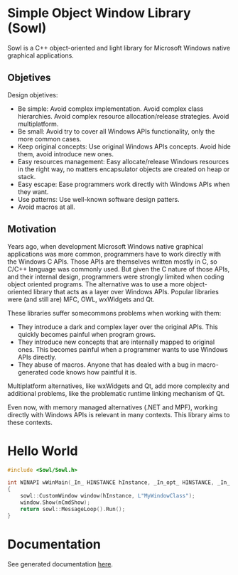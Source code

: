 # Simple Object Window Library (Sowl)

Sowl is a C++ object-oriented and light library for Microsoft Windows native graphical applications.

## Objetives

Design objetives:
- Be simple: Avoid complex implementation. Avoid complex class hierarchies. Avoid complex resource allocation/release strategies. Avoid multiplatform.
- Be small: Avoid try to cover all Windows APIs functionality, only the more common cases.
- Keep original concepts: Use original Windows APIs concepts. Avoid hide them, avoid introduce new ones.
- Easy resources management: Easy allocate/release Windows resources in the right way, no matters encapsulator objects are created on heap or stack.
- Easy escape: Ease programmers work directly with Windows APIs when they want.
- Use patterns: Use well-known software design patters.
- Avoid macros at all.

## Motivation

Years ago, when development Microsoft Windows native graphical applications was more common, programmers have to work directly with 
the Windows C APIs. Those APIs are themselves written mostly in C, so C/C++ language was commonly used. But given the C nature of those APIs,
and their internal design, programmers were strongly limited when coding object oriented programs. The alternative was to use a more 
object-oriented library that acts as a layer over Windows APIs. Popular libraries were (and still are) MFC, OWL, wxWidgets and Qt. 

These libraries suffer somecommons problems when working with them:
- They introduce a dark and complex layer over the original APIs. This quickly becomes painful when program grows.
- They introduce new concepts that are internally mapped to original ones. This becomes painful when a programmer wants to use Windows APIs directly.
- They abuse of macros. Anyone that has dealed with a bug in macro-generated code knows how paintful it is.

Multiplatform alternatives, like wxWidgets and Qt, add more complexity and additional problems, like the problematic runtime linking mechanism of Qt.

Even now, with memory managed alternatives (.NET and MPF), working directly with Windows APIs is relevant in many contexts. This library aims to these contexts.

# Hello World

```CPP
#include <Sowl/Sowl.h>

int WINAPI wWinMain(_In_ HINSTANCE hInstance, _In_opt_ HINSTANCE, _In_ PWSTR, _In_ int nCmdShow)
{
    sowl::CustomWindow window(hInstance, L"MyWindowClass");
    window.Show(nCmdShow);
    return sowl::MessageLoop().Run();
}
```

# Documentation

See generated documentation [here](https://opflucker.github.io/Sowl/doc).
